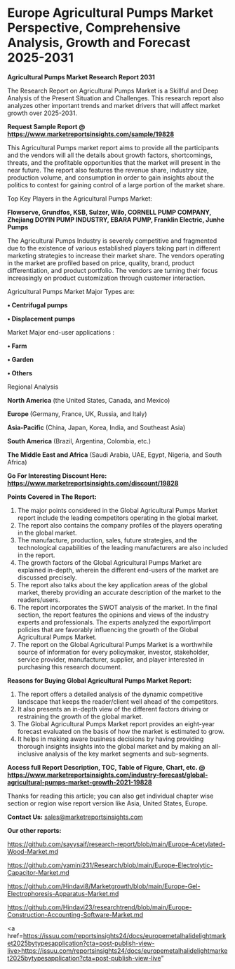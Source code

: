 # Europe Agricultural Pumps Market Perspective, Comprehensive Analysis, Growth and Forecast 2025-2031

<strong>Agricultural Pumps Market Research Report 2031</strong>

The Research Report on Agricultural Pumps Market is a Skillful and Deep Analysis of the Present Situation and Challenges. This research report also analyzes other important trends and market drivers that will affect market growth over 2025-2031.

<strong>Request Sample Report @ <a href=https://www.marketreportsinsights.com/sample/19828>https://www.marketreportsinsights.com/sample/19828</a></strong>

This Agricultural Pumps market report aims to provide all the participants and the vendors will all the details about growth factors, shortcomings, threats, and the profitable opportunities that the market will present in the near future. The report also features the revenue share, industry size, production volume, and consumption in order to gain insights about the politics to contest for gaining control of a large portion of the market share.

Top Key Players in the Agricultural Pumps Market:

<strong>Flowserve, Grundfos, KSB, Sulzer, Wilo, CORNELL PUMP COMPANY, Zhejiang DOYIN PUMP INDUSTRY, EBARA PUMP, Franklin Electric, Junhe Pumps</strong>

The Agricultural Pumps Industry is severely competitive and fragmented due to the existence of various established players taking part in different marketing strategies to increase their market share. The vendors operating in the market are profiled based on price, quality, brand, product differentiation, and product portfolio. The vendors are turning their focus increasingly on product customization through customer interaction.

Agricultural Pumps Market Major Types are:

<strong>• Centrifugal pumps

• Displacement pumps</strong>

Market Major end-user applications :

<strong>• Farm

• Garden

• Others</strong>

Regional Analysis

</u><strong><b>North America</b></strong> (the United States, Canada, and Mexico)

<strong><b>Europe </b></strong>(Germany, France, UK, Russia, and Italy)

<strong><b>Asia-Pacific</b></strong> (China, Japan, Korea, India, and Southeast Asia)

<strong><b>South America</b></strong> (Brazil, Argentina, Colombia, etc.)

<strong><b>The Middle East and Africa</b></strong> (Saudi Arabia, UAE, Egypt, Nigeria, and South Africa)

<strong>Go For Interesting Discount Here: <a href=https://www.marketreportsinsights.com/discount/19828>https://www.marketreportsinsights.com/discount/19828</a></strong>

<strong>Points Covered in The Report:</strong>
<ol>
  <li>The major points considered in the Global Agricultural Pumps Market report include the leading competitors operating in the global market.</li>
  <li>The report also contains the company profiles of the players operating in the global market.</li>
  <li>The manufacture, production, sales, future strategies, and the technological capabilities of the leading manufacturers are also included in the report.</li>
  <li>The growth factors of the Global Agricultural Pumps Market are explained in-depth, wherein the different end-users of the market are discussed precisely.</li>
  <li>The report also talks about the key application areas of the global market, thereby providing an accurate description of the market to the readers/users.</li>
  <li>The report incorporates the SWOT analysis of the market. In the final section, the report features the opinions and views of the industry experts and professionals. The experts analyzed the export/import policies that are favorably influencing the growth of the Global Agricultural Pumps Market.</li>
  <li>The report on the Global Agricultural Pumps Market is a worthwhile source of information for every policymaker, investor, stakeholder, service provider, manufacturer, supplier, and player interested in purchasing this research document.</li>
</ol>
<strong>Reasons for Buying Global Agricultural Pumps Market Report:</strong>

<ol>
  <li>The report offers a detailed analysis of the dynamic competitive landscape that keeps the reader/client well ahead of the competitors.</li>
  <li>It also presents an in-depth view of the different factors driving or restraining the growth of the global market.</li>
  <li>The Global Agricultural Pumps Market report provides an eight-year forecast evaluated on the basis of how the market is estimated to grow.</li>
  <li>It helps in making aware business decisions by having providing thorough insights insights into the global market and by making an all-inclusive analysis of the key market segments and sub-segments.</li>
</ol>
<strong>Access full Report Description, TOC, Table of Figure, Chart, etc. @ <a href=https://www.marketreportsinsights.com/industry-forecast/global-agricultural-pumps-market-growth-2021-19828>https://www.marketreportsinsights.com/industry-forecast/global-agricultural-pumps-market-growth-2021-19828</a></strong>


Thanks for reading this article; you can also get individual chapter wise section or region wise report version like Asia, United States, Europe.

<strong>Contact Us:</strong>
sales@marketreportsinsights.com

<strong>Our other reports:</strong>

<a href=https://github.com/sayysaif/research-report/blob/main/Europe-Acetylated-Wood-Market.md>https://github.com/sayysaif/research-report/blob/main/Europe-Acetylated-Wood-Market.md</a>

<a href=https://github.com/yamini231/Research/blob/main/Europe-Electrolytic-Capacitor-Market.md>https://github.com/yamini231/Research/blob/main/Europe-Electrolytic-Capacitor-Market.md</a>

<a href=https://github.com/Hindavi8/Marketgrowth/blob/main/Europe-Gel-Electrophoresis-Apparatus-Market.md>https://github.com/Hindavi8/Marketgrowth/blob/main/Europe-Gel-Electrophoresis-Apparatus-Market.md</a>

<a href=https://github.com/Hindavi23/researchtrend/blob/main/Europe-Construction-Accounting-Software-Market.md>https://github.com/Hindavi23/researchtrend/blob/main/Europe-Construction-Accounting-Software-Market.md</a>

<a href=https://issuu.com/reportsinsights24/docs/europemetalhalidelightmarket2025bytypesapplication?cta=post-publish-view-live>https://issuu.com/reportsinsights24/docs/europemetalhalidelightmarket2025bytypesapplication?cta=post-publish-view-live</a>"
